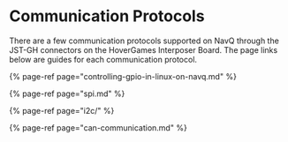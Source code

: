# Communication Protocols

There are a few communication protocols supported on NavQ through the JST-GH connectors on the HoverGames Interposer Board. The page links below are guides for each communication protocol.

{% page-ref page="controlling-gpio-in-linux-on-navq.md" %}

{% page-ref page="spi.md" %}

{% page-ref page="i2c/" %}

{% page-ref page="can-communication.md" %}



